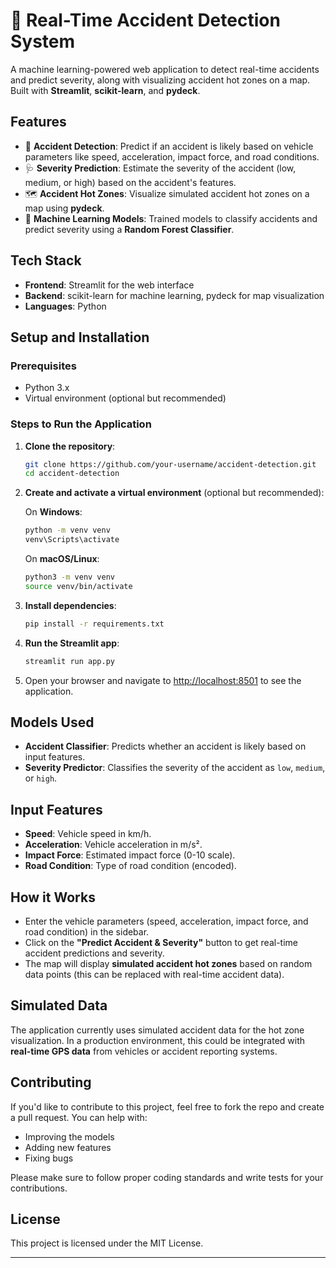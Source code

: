 

# 🚗 Real-Time Accident Detection System

A machine learning-powered web application to detect real-time accidents and predict severity, along with visualizing accident hot zones on a map. Built with **Streamlit**, **scikit-learn**, and **pydeck**.

## Features
- 🚦 **Accident Detection**: Predict if an accident is likely based on vehicle parameters like speed, acceleration, impact force, and road conditions.
- 🩺 **Severity Prediction**: Estimate the severity of the accident (low, medium, or high) based on the accident's features.
- 🗺️ **Accident Hot Zones**: Visualize simulated accident hot zones on a map using **pydeck**.
- 🧠 **Machine Learning Models**: Trained models to classify accidents and predict severity using a **Random Forest Classifier**.

## Tech Stack
- **Frontend**: Streamlit for the web interface
- **Backend**: scikit-learn for machine learning, pydeck for map visualization
- **Languages**: Python

## Setup and Installation

### Prerequisites
- Python 3.x
- Virtual environment (optional but recommended)

### Steps to Run the Application

1. **Clone the repository**:

   ```bash
   git clone https://github.com/your-username/accident-detection.git
   cd accident-detection
   ```

2. **Create and activate a virtual environment** (optional but recommended):

   On **Windows**:
   ```bash
   python -m venv venv
   venv\Scripts\activate
   ```

   On **macOS/Linux**:
   ```bash
   python3 -m venv venv
   source venv/bin/activate
   ```

3. **Install dependencies**:

   ```bash
   pip install -r requirements.txt
   ```

4. **Run the Streamlit app**:

   ```bash
   streamlit run app.py
   ```

5. Open your browser and navigate to [http://localhost:8501](http://localhost:8501) to see the application.

## Models Used
- **Accident Classifier**: Predicts whether an accident is likely based on input features.
- **Severity Predictor**: Classifies the severity of the accident as `low`, `medium`, or `high`.

## Input Features
- **Speed**: Vehicle speed in km/h.
- **Acceleration**: Vehicle acceleration in m/s².
- **Impact Force**: Estimated impact force (0-10 scale).
- **Road Condition**: Type of road condition (encoded).

## How it Works
- Enter the vehicle parameters (speed, acceleration, impact force, and road condition) in the sidebar.
- Click on the **"Predict Accident & Severity"** button to get real-time accident predictions and severity.
- The map will display **simulated accident hot zones** based on random data points (this can be replaced with real-time accident data).

## Simulated Data
The application currently uses simulated accident data for the hot zone visualization. In a production environment, this could be integrated with **real-time GPS data** from vehicles or accident reporting systems.

## Contributing

If you'd like to contribute to this project, feel free to fork the repo and create a pull request. You can help with:
- Improving the models
- Adding new features
- Fixing bugs

Please make sure to follow proper coding standards and write tests for your contributions.

## License
This project is licensed under the MIT License.

---
